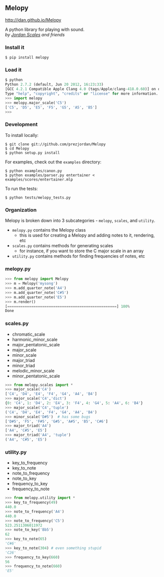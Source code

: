 ## Melopy

http://jdan.github.io/Melopy

A python library for playing with sound.<br />
*by [Jordan Scales](http://jordanscales.com) and friends*

### Install it

    $ pip install melopy

### Load it

```python
$ python
Python 2.7.2 (default, Jun 20 2012, 16:23:33)
[GCC 4.2.1 Compatible Apple Clang 4.0 (tags/Apple/clang-418.0.60)] on darwin
Type "help", "copyright", "credits" or "license" for more information.
>>> import melopy
>>> melopy.major_scale('C5')
['C5', 'D5', 'E5', 'F5', 'G5', 'A5', 'B5']
>>>
```

### Development

To install locally:

    $ git clone git://github.com/prezjordan/Melopy
    $ cd Melopy
    $ python setup.py install

For examples, check out the `examples` directory:

    $ python examples/canon.py
    $ python examples/parser.py entertainer < examples/scores/entertainer.mlp

To run the tests:

    $ python tests/melopy_tests.py

### Organization

Melopy is broken down into 3 subcategories - `melopy`, `scales`, and `utility`.

* `melopy.py` contains the Melopy class
    * this is used for creating a Melopy and adding notes to it, rendering, etc
* `scales.py` contains methods for generating scales
    * for instance, if you want to store the C major scale in an array
* `utility.py` contains methods for finding frequencies of notes, etc

### melopy.py

```python
>>> from melopy import Melopy
>>> m = Melopy('mysong')
>>> m.add_quarter_note('A4')
>>> m.add_quarter_note('C#5')
>>> m.add_quarter_note('E5')
>>> m.render()
[==================================================] 100%
Done
```

### scales.py

* chromatic_scale
* harmonic_minor_scale
* major_pentatonic_scale
* major_scale
* minor_scale
* major_triad
* minor_triad
* melodic_minor_scale
* minor_pentatonic_scale

```python
>>> from melopy.scales import *
>>> major_scale('C4')
['C4', 'D4', 'E4', 'F4', 'G4', 'A4', 'B4']
>>> major_scale('C4','dict')
{0: 'C4', 1: 'D4', 2: 'E4', 3: 'F4', 4: 'G4', 5: 'A4', 6: 'B4'}
>>> major_scale('C4','tuple')
('C4', 'D4', 'E4', 'F4', 'G4', 'A4', 'B4')
>>> minor_scale('D#5')  # has some bugs
['D#5', 'F5', 'F#5', 'G#5', 'A#5', 'B5', 'C#6']
>>> major_triad('A4')
['A4', 'C#5', 'E5']
>>> major_triad('A4', 'tuple')
('A4', 'C#5', 'E5')
```

### utility.py

* key_to_frequency
* key_to_note
* note_to_frequency
* note_to_key
* frequency_to_key
* frequency_to_note

```python
>>> from melopy.utility import *
>>> key_to_frequency(49)
440.0
>>> note_to_frequency('A4')
440.0
>>> note_to_frequency('C5')
523.2511306011972
>>> note_to_key('Bb5')
62
>>> key_to_note(65)
'C#6'
>>> key_to_note(304) # even something stupid
'C26'
>>> frequency_to_key(660)
56
>>> frequency_to_note(660)
'E5'
```
